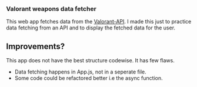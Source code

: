 ### Valorant weapons data fetcher
This web app fetches data from the [Valorant-API](https://valorant-api.com).
I made this just to practice data fetching from an API and to display the fetched data for the user.

## Improvements?
This app does not have the best structure codewise. It has few flaws. 
- Data fetching happens in App.js, not in a seperate file.
- Some code could be refactored better i.e the async function.
